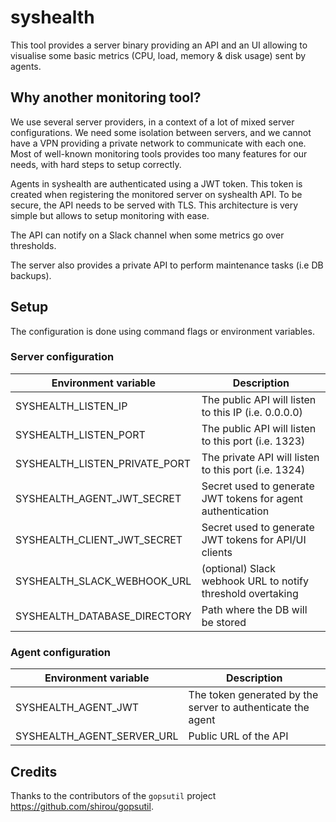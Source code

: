 # syshealth

This tool provides a server binary providing an API and an UI allowing to visualise some basic metrics (CPU, load, memory & disk usage) sent by agents. 

## Why another monitoring tool?

We use several server providers, in a context of a lot of mixed server configurations. We need some isolation between servers, and we cannot have a VPN providing a private network to communicate with each one. Most of well-known monitoring tools provides too many features for our needs, with hard steps to setup correctly.

Agents in syshealth are authenticated using a JWT token. This token is created when registering the monitored server on syshealth API. To be secure, the API needs to be served with TLS.
This architecture is very simple but allows to setup monitoring with ease.

The API can notify on a Slack channel when some metrics go over thresholds.

The server also provides a private API to perform maintenance tasks (i.e DB backups).

## Setup

The configuration is done using command flags or environment variables.

### Server configuration

| Environment variable | Description |
| --- | --- |
| SYSHEALTH_LISTEN_IP | The public API will listen to this IP (i.e. 0.0.0.0) |
| SYSHEALTH_LISTEN_PORT | The public API will listen to this port (i.e. 1323) |
| SYSHEALTH_LISTEN_PRIVATE_PORT | The private API will listen to this port (i.e. 1324) |
| SYSHEALTH_AGENT_JWT_SECRET | Secret used to generate JWT tokens for agent authentication |
| SYSHEALTH_CLIENT_JWT_SECRET | Secret used to generate JWT tokens for API/UI clients |
| SYSHEALTH_SLACK_WEBHOOK_URL | (optional) Slack webhook URL to notify threshold overtaking |
| SYSHEALTH_DATABASE_DIRECTORY | Path where the DB will be stored |

### Agent configuration

| Environment variable | Description |
| --- | --- |
| SYSHEALTH_AGENT_JWT | The token generated by the server to authenticate the agent |
| SYSHEALTH_AGENT_SERVER_URL | Public URL of the API |

## Credits

Thanks to the contributors of the `gopsutil` project https://github.com/shirou/gopsutil.
